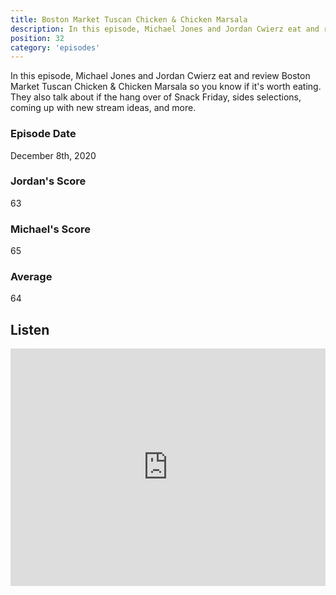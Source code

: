 ```yaml
---
title: Boston Market Tuscan Chicken & Chicken Marsala
description: In this episode, Michael Jones and Jordan Cwierz eat and review Boston Market Tuscan Chicken & Chicken Marsala so you know if it's worth eating
position: 32
category: 'episodes'
---
```


In this episode, Michael Jones and Jordan Cwierz eat and review Boston Market Tuscan Chicken & Chicken Marsala so you know if it's worth eating. They also talk about if the hang over of Snack Friday, sides selections, coming up with new stream ideas, and more.

### Episode Date

December 8th, 2020

### Jordan's Score

63

### Michael's Score

65

### Average

64

## Listen

<iframe src="https://open.spotify.com/embed-podcast/episode/47v9jvmHh2XUOqS0AUOoaa" loading="lazy" style="border: 0; width: 100%; height: 380px;" allow="encrypted-media"></iframe>
